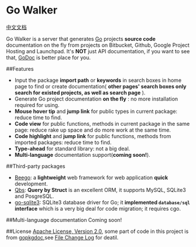 Go Walker
========
[中文文档](README_ZH.md)

Go Walker is a server that generates <a target="_blank" href="http://golang.org/">Go</a> projects <b>source code</b> documentation on the fly from projects on Bitbucket, Github, Google Project Hosting and Launchpad. It's <b>NOT</b> just API documentation, if you want to see that, <a target="_blank" href="http://godoc.org/">GoDoc</a> is better place for you.

##Features
- Input the package **import path** or **keywords** in search boxes in home page to find or create documentation( **other pages' search boxes only search for existed projects, as well as search page** ).
- Generate Go project documentation **on the fly** : no more installation required for using.
- **Mouse hover tip** and **jump link** for public types in current package: reduce time to find.
- **Code view** for public functions, methods in current package in the same page: reduce rake up space and do more work at the same time.
- **Code highlight** and **jump link** for public functions, methods from imported packages: reduce time to find.
- **Type-ahead** for standard library: not a big deal.
- **Multi-language** documentation support(**coming soon!**).

##Third-party packages
- [Beego](https://github.com/astaxie/beego): a **lightweight** web framework for web application **quick** development.
- [Qbs](https://github.com/coocood/qbs): **Query by Struct** is an excellent ORM, it supports MySQL, SQLite3 and PosgreSQL.
- [go-sqlite3](http://gowalker.org/github.com/mattn/go-sqlite3): SQLite3 database driver for Go; it **implemented `database/sql` interface** which is a very big deal for code migration; it requires cgo.

##Multi-language documentation
Coming soon!

##License
[Apache License, Version 2.0](http://www.apache.org/licenses/LICENSE-2.0.html), some part of code in this project is from [gopkgdoc](https://github.com/garyburd/gopkgdoc),see [File Change Log](FileChangeLog.md) for deatil.